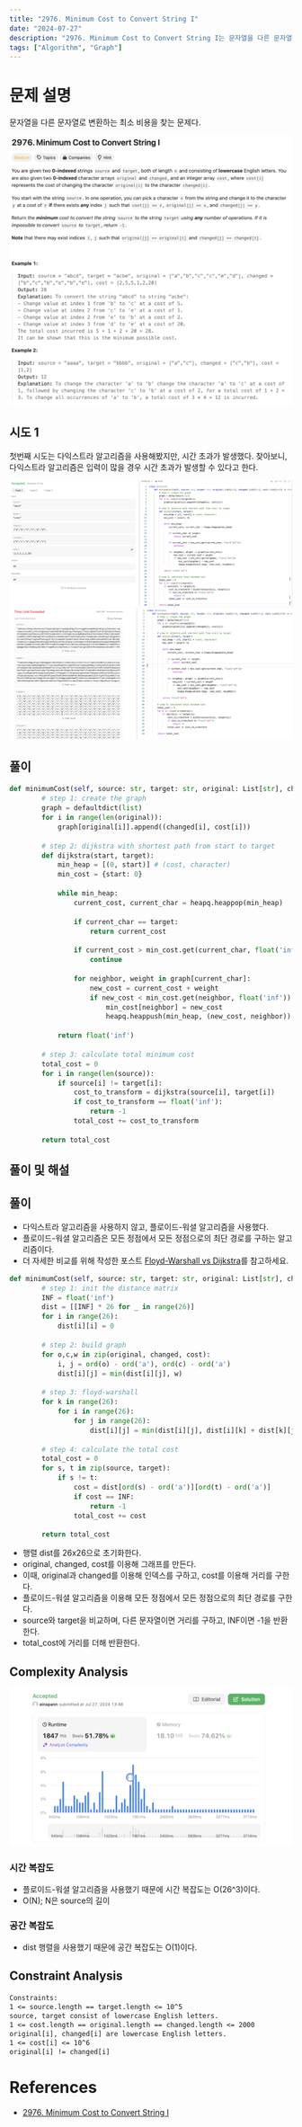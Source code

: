 ```yaml
---
title: "2976. Minimum Cost to Convert String I"
date: "2024-07-27"
description: "2976. Minimum Cost to Convert String I는 문자열을 다른 문자열로 변환하는 최소 비용을 찾는 문제다."
tags: ["Algorithm", "Graph"]
---
```


# 문제 설명
문자열을 다른 문자열로 변환하는 최소 비용을 찾는 문제다.

![2976](../../../images/LEET/2976/2976.png)

## 시도 1
첫번째 시도는 다익스트라 알고리즘을 사용해봤지만, 시간 초과가 발생했다. 찾아보니, 다익스트라 알고리즘은 입력이 많을 경우 시간 초과가 발생할 수 있다고 한다.

![sol](../../../images/LEET/2976/sol.png)
![wrong](../../../images/LEET/2976/wrong.png)

## 풀이

```python
def minimumCost(self, source: str, target: str, original: List[str], changed: List[str], cost: List[int]) -> int:
        # step 1: create the graph
        graph = defaultdict(list)
        for i in range(len(original)):
            graph[original[i]].append((changed[i], cost[i]))

        # step 2: dijkstra with shortest path from start to target
        def dijkstra(start, target):
            min_heap = [(0, start)] # (cost, character)
            min_cost = {start: 0}

            while min_heap:
                current_cost, current_char = heapq.heappop(min_heap)

                if current_char == target:
                    return current_cost

                if current_cost > min_cost.get(current_char, float('inf')):
                    continue

                for neighbor, weight in graph[current_char]:
                    new_cost = current_cost + weight
                    if new_cost < min_cost.get(neighbor, float('inf')):
                        min_cost[neighbor] = new_cost
                        heapq.heappush(min_heap, (new_cost, neighbor))

            return float('inf')

        # step 3: calculate total minimum cost
        total_cost = 0
        for i in range(len(source)):
            if source[i] != target[i]:
                cost_to_transform = dijkstra(source[i], target[i])
                if cost_to_transform == float('inf'):
                    return -1
                total_cost += cost_to_transform

        return total_cost
```

## 풀이 및 해설

## 풀이
- 다익스트라 알고리즘을 사용하지 않고, 플로이드-워셜 알고리즘을 사용했다.
- 플로이드-워셜 알고리즘은 모든 정점에서 모든 정점으로의 최단 경로를 구하는 알고리즘이다.
- 더 자세한 비교를 위해 작성한 포스트 [Floyd-Warshall vs Dijkstra](https://sunghj1118.github.io/algorithm/theory/floydvsdijkstra/)를 참고하세요.

```python
def minimumCost(self, source: str, target: str, original: List[str], changed: List[str], cost: List[int]) -> int:
        # step 1: init the distance matrix
        INF = float('inf')
        dist = [[INF] * 26 for _ in range(26)]
        for i in range(26):
            dist[i][i] = 0

        # step 2: build graph
        for o,c,w in zip(original, changed, cost):
            i, j = ord(o) - ord('a'), ord(c) - ord('a')
            dist[i][j] = min(dist[i][j], w)

        # step 3: floyd-warshall
        for k in range(26):
            for i in range(26):
                for j in range(26):
                    dist[i][j] = min(dist[i][j], dist[i][k] + dist[k][j])

        # step 4: calculate the total cost
        total_cost = 0
        for s, t in zip(source, target):
            if s != t:
                cost = dist[ord(s) - ord('a')][ord(t) - ord('a')]
                if cost == INF:
                    return -1
                total_cost += cost

        return total_cost
```
- 행렬 dist를 26x26으로 초기화한다.
- original, changed, cost를 이용해 그래프를 만든다.
- 이때, original과 changed를 이용해 인덱스를 구하고, cost를 이용해 거리를 구한다.
- 플로이드-워셜 알고리즘을 이용해 모든 정점에서 모든 정점으로의 최단 경로를 구한다.
- source와 target을 비교하며, 다른 문자열이면 거리를 구하고, INF이면 -1을 반환한다.
- total_cost에 거리를 더해 반환한다.

## Complexity Analysis
![tc](../../../images/LEET/2976/tc.png)

### 시간 복잡도
- 플로이드-워셜 알고리즘을 사용했기 때문에 시간 복잡도는 O(26^3)이다.
- O(N); N은 source의 길이

### 공간 복잡도
- dist 행렬을 사용했기 때문에 공간 복잡도는 O(1)이다.

## Constraint Analysis
```
Constraints:
1 <= source.length == target.length <= 10^5
source, target consist of lowercase English letters.
1 <= cost.length == original.length == changed.length <= 2000
original[i], changed[i] are lowercase English letters.
1 <= cost[i] <= 10^6
original[i] != changed[i]
```

# References
- [2976. Minimum Cost to Convert String I](https://leetcode.com/problems/minimum-cost-to-convert-string-i/)